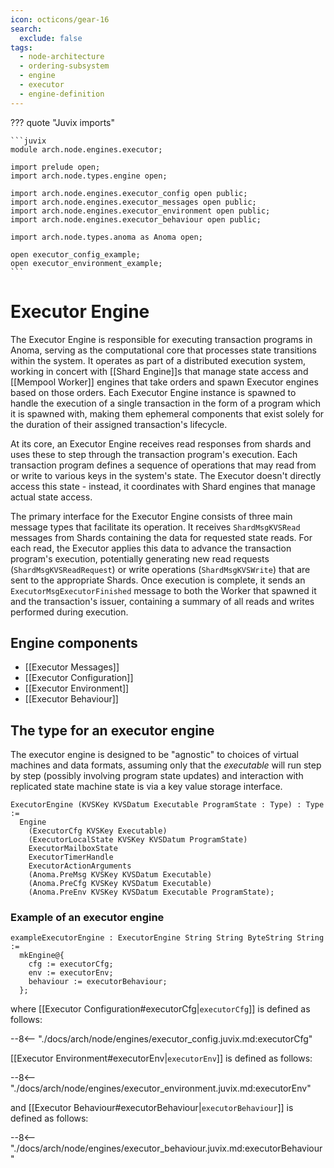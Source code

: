 ```yaml
---
icon: octicons/gear-16
search:
  exclude: false
tags:
  - node-architecture
  - ordering-subsystem
  - engine
  - executor
  - engine-definition
---
```


??? quote "Juvix imports"

    ```juvix
    module arch.node.engines.executor;

    import prelude open;
    import arch.node.types.engine open;

    import arch.node.engines.executor_config open public;
    import arch.node.engines.executor_messages open public;
    import arch.node.engines.executor_environment open public;
    import arch.node.engines.executor_behaviour open public;

    import arch.node.types.anoma as Anoma open;

    open executor_config_example;
    open executor_environment_example;
    ```

# Executor Engine

The Executor Engine is responsible for executing transaction programs in Anoma,
serving as the computational core that processes state transitions within the
system. It operates as part of a distributed execution system, working in concert
with [[Shard Engine]]s that manage state access and [[Mempool Worker]] engines that
take orders and spawn Executor engines based on those orders. Each Executor Engine
instance is spawned to handle the execution of a single transaction in the form of
a program which it is spawned with, making them ephemeral components that exist
solely for the duration of their assigned transaction's lifecycle.

At its core, an Executor Engine receives read responses from shards and uses these
to step through the transaction program's execution. Each transaction program
defines a sequence of operations that may read from or write to various keys in
the system's state. The Executor doesn't directly access this state - instead, it
coordinates with Shard engines that manage actual state access.

The primary interface for the Executor Engine consists of three main message types
that facilitate its operation. It receives `ShardMsgKVSRead` messages from Shards
containing the data for requested state reads. For each read, the Executor applies
this data to advance the transaction program's execution, potentially generating
new read requests (`ShardMsgKVSReadRequest`) or write operations (`ShardMsgKVSWrite`)
that are sent to the appropriate Shards. Once execution is complete, it sends
an `ExecutorMsgExecutorFinished` message to both the Worker that spawned it and the
transaction's issuer, containing a summary of all reads and writes performed during
execution.

## Engine components

- [[Executor Messages]]
- [[Executor Configuration]]
- [[Executor Environment]]
- [[Executor Behaviour]]

## The type for an executor engine

The executor engine is designed to be "agnostic" to choices of virtual machines and data formats,
assuming only that the _executable_ will run step by step (possibly involving program state updates) and
interaction with replicated state machine state is via a key value storage interface.
<!-- --8<-- [start:ExecutorEngine] -->
```juvix
ExecutorEngine (KVSKey KVSDatum Executable ProgramState : Type) : Type :=
  Engine
    (ExecutorCfg KVSKey Executable)
    (ExecutorLocalState KVSKey KVSDatum ProgramState)
    ExecutorMailboxState
    ExecutorTimerHandle
    ExecutorActionArguments
    (Anoma.PreMsg KVSKey KVSDatum Executable)
    (Anoma.PreCfg KVSKey KVSDatum Executable)
    (Anoma.PreEnv KVSKey KVSDatum Executable ProgramState);
```
<!-- --8<-- [end:ExecutorEngine] -->

### Example of an executor engine

<!-- --8<-- [start:exampleExecutorEngine] -->
```juvix
exampleExecutorEngine : ExecutorEngine String String ByteString String :=
  mkEngine@{
    cfg := executorCfg;
    env := executorEnv;
    behaviour := executorBehaviour;
  };
```
<!-- --8<-- [end:exampleExecutorEngine] -->

where [[Executor Configuration#executorCfg|`executorCfg`]] is defined as follows:

--8<-- "./docs/arch/node/engines/executor_config.juvix.md:executorCfg"

[[Executor Environment#executorEnv|`executorEnv`]] is defined as follows:

--8<-- "./docs/arch/node/engines/executor_environment.juvix.md:executorEnv"

and [[Executor Behaviour#executorBehaviour|`executorBehaviour`]] is defined as follows:

--8<-- "./docs/arch/node/engines/executor_behaviour.juvix.md:executorBehaviour"
